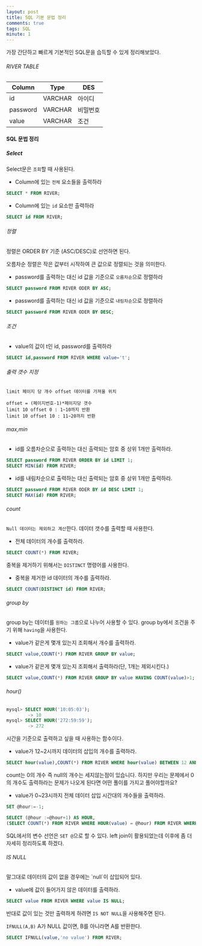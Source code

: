 ```yaml
---
layout: post
title: SQL 기본 문법 정리
comments: true
tags: SQL
minute: 1
---
```

가장 간단하고 빠르게 기본적인 SQL문을 습득할 수 있게 정리해보았다.  

<h6>RIVER TABLE</h6>

|Column|Type|DES|
|-------|----|---|
|id|VARCHAR|아이디|
|password|VARCHAR|비밀번호|
|value|VARCHAR|조건|


<h4>SQL 문법 정리</h4>

<h5>Select</h5>

Select문은 `조회`할 때 사용된다.  

- Column에 있는 `전체` 요소들을 출력하라
```sql
SELECT * FROM RIVER;
```

- Column에 있는 `id` 요소만 출력하라
```sql
SELECT id FROM RIVER;
```

<h6>정렬</h6>

정렬은 ORDER BY 기준 (ASC/DESC)로 선언하면 된다.

오름차순 정렬은 작은 값부터 시작하여 큰 값으로 정렬되는 것을 의미한다.

- password를 출력하는 대신 id 값을 기준으로 `오름차순`으로 정렬하라
```sql
SELECT password FROM RIVER ODER BY ASC;
```

- password를 출력하는 대신 id 값을 기준으로 `내림차순`으로 정렬하라
```sql
SELECT password FROM RIVER ODER BY DESC;
```

<h6>조건</h6>

- value의 값이 t인 id, password를 출력하라
```sql
SELECT id,password FROM RIVER WHERE value='t';
```

<h6>출력 갯수 지정</h6>

`limit 페이지 당 개수 offset 데이터를 가져올 위치`

```
offset = (페이지번호-1)*페이지당 갯수
limit 10 offset 0 : 1~10까지 반환
limit 10 offset 10 : 11~20까지 반환
```

<h6>max,min</h6>

- id를 오름차순으로 출력하는 대신 출력되는 암호 중 상위 1개만 출력하라.
```sql
SELECT password FROM RIVER ORDER BY id LIMIT 1;
SELECT MIN(id) FROM RIVER;
```

- id를 내림차순으로 출력하는 대신 출력되는 암호 중 상위 1개만 출력하라.
```sql
SELECT password FROM RIVER ODER BY id DESC LIMIT 1;
SELECT MAX(id) FROM RIVER;
```

<h6>count</h6>

`Null 데이터는 제외하고 계산`한다. 데이터 갯수를 출력할 때 사용한다.  

- 전체 데이터의 개수를 출력하라.
```sql
SELECT COUNT(*) FROM RIVER;
```

중복을 제거하기 위해서는 `DISTINCT` 명령어를 사용한다.
- 중복을 제거한 id 데이터의 개수를 출력하라.
```sql
SELECT COUNT(DISTINCT id) FROM RIVER;
```

<h6>group by</h6>

group by는 데이터를 `원하는 그룹`으로 나누어 사용할 수 있다. group by에서 조건을 주기 위해 `having`을 사용한다.

- value가 같은게 몇개 있는지 조회해서 개수를 출력하라.
```sql
SELECT value,COUNT(*) FROM RIVER GROUP BY value;
```

- value가 같은게 몇개 있는지 조회해서 출력하라(단, 1개는 제외시킨다.)
```sql
SELECT value,COUNT(*) FROM RIVER GROUP BY value HAVING COUNT(value)>1;
```

<h6>hour()</h6>

```SQL
mysql> SELECT HOUR('10:05:03');
        -> 10
mysql> SELECT HOUR('272:59:59');
        -> 272
```

시간을 기준으로 출력하고 싶을 때 사용하는 함수이다.

- value가 12~2시까지 데이터의 삽입의 개수를 출력하라.
```sql
SELECT hour(value),COUNT(*) FROM RIVER WHERE hour(value) BETWEEN 12 AND 2 GROUP BY hour(value);
```

count는 0의 개수 즉 null의 개수는 세지않는점이 있습니다. 하지만 우리는 문제에서 0의 개수도 출력하라는 문제가 나오게 된다면 어떤 풀이를 가지고 풀어야할까요?

- value가 0~23시까지 전체 데이터 삽입 시간대의 개수들을 출력하라.
```sql
SET @hour:=-1;

SELECT (@hour :=@hour+1) AS HOUR,
(SELECT COUNT(*) FROM RIVER WHERE HOUR(value) = @hour) FROM RIVER WHERE @hour<23;
```
SQL에서의 변수 선언은 `SET @`으로 할 수 있다. left join이 활용되었는데 이후에 좀 더 자세히 정리하도록 하겠다.

<h6>IS NULL</h6>
말그대로 데이터의 값이 없을 경우에는 `null`이 삽입되어 있다.

- value에 값이 들어가지 않은 데이터를 출력하라.
```sql
SELECT value FROM RIVER WHERE value IS NULL;
```
반대로 값이 있는 것만 출력하게 하려면 `IS NOT NULL`을 사용해주면 된다.

`IFNULL(A,B)` A가 NULL 값이면, B를 아니라면 A를 반환한다.
```sql
SELECT IFNULL(value,'no value') FROM RIVER;
```